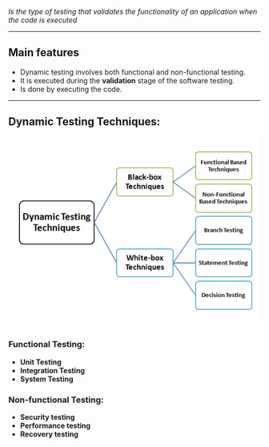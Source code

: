 

*Is the type of testing that validates the functionality of an application when the code is executed*
___

## **Main features**

* Dynamic testing involves both functional and non-functional testing.
* It is executed during the **validation** stage of the software testing.
* Is done by executing the code.


___
## **Dynamic Testing Techniques:**

![**Dynamic test techniques**](../../../images/istqb/static_dynamic_test/dyn_test_tech.png)

### **Functional Testing:**

* **Unit Testing**
* **Integration Testing**
* **System Testing**

### **Non-functional Testing:**

* **Security testing**
* **Performance testing**
* **Recovery testing**


